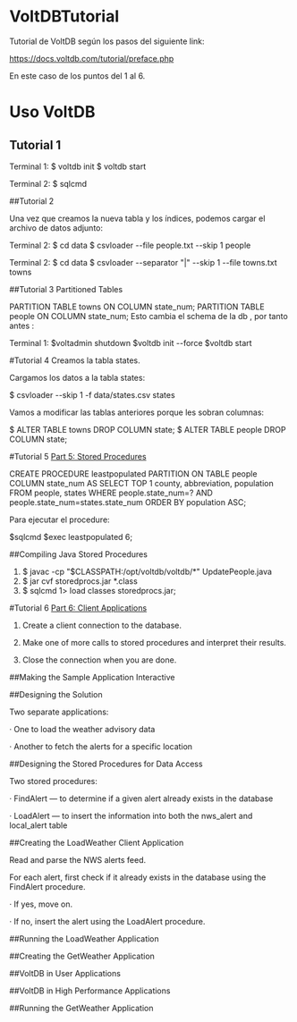 # VoltDBTutorial

Tutorial de VoltDB según los pasos del siguiente link:

https://docs.voltdb.com/tutorial/preface.php

En este caso de los puntos del 1 al 6.

# Uso VoltDB
## Tutorial 1
Terminal 1:
$ voltdb init
$ voltdb start

Terminal 2:
$ sqlcmd

##Tutorial 2

Una vez que creamos la nueva tabla y los índices, podemos cargar el archivo de datos adjunto:

Terminal 2:
$ cd data
$ csvloader --file people.txt --skip 1 people

Terminal 2:
$ cd data
$ csvloader --separator "|"  --skip 1   --file towns.txt  towns

##Tutorial 3
Partitioned Tables

PARTITION TABLE towns ON COLUMN state_num;
PARTITION TABLE people ON COLUMN state_num;
 Esto cambia el schema de la db , por tanto antes :

 Terminal 1:
 $voltadmin shutdown
 $voltdb init --force
 $voltdb start

#Tutorial 4
Creamos la tabla states.

Cargamos los datos a la tabla states:

$ csvloader --skip 1 -f data/states.csv states

Vamos a modificar las tablas anteriores porque les sobran columnas:

$ ALTER TABLE towns DROP COLUMN state;
$ ALTER TABLE people DROP COLUMN state;

#Tutorial 5
 [Part 5: Stored Procedures](https://docs.voltdb.com/tutorial/Part5.php)


 CREATE PROCEDURE leastpopulated
    PARTITION ON TABLE people COLUMN state_num
 AS
    SELECT TOP 1 county, abbreviation, population
      FROM people, states WHERE people.state_num=?
      AND people.state_num=states.state_num
      ORDER BY population ASC;

Para ejecutar el procedure:

$sqlcmd
$exec leastpopulated 6;

##Compiling Java Stored Procedures

1. $ javac -cp "$CLASSPATH:/opt/voltdb/voltdb/*"  UpdatePeople.java
2. $ jar cvf storedprocs.jar *.class
3. $ sqlcmd 1> load classes storedprocs.jar;

#Tutorial 6
  [Part 6: Client Applications](https://docs.voltdb.com/tutorial/Part6.php)

  1. Create a client connection to the database.

  2. Make one of more calls to stored procedures and interpret their results.

  3. Close the connection when you are done.

##Making the Sample Application Interactive

##Designing the Solution

  Two separate applications:

  · One to load the weather advisory data

  · Another to fetch the alerts for a specific location

##Designing the Stored Procedures for Data Access

  Two stored procedures:

  · FindAlert — to determine if a given alert already exists in the database

  · LoadAlert — to insert the information into both the nws_alert and local_alert table

##Creating the LoadWeather Client Application

  Read and parse the NWS alerts feed.

  For each alert, first check if it already exists in the database using the FindAlert procedure.

  · If yes, move on.

  · If no, insert the alert using the LoadAlert procedure.

##Running the LoadWeather Application

##Creating the GetWeather Application

##VoltDB in User Applications

##VoltDB in High Performance Applications

##Running the GetWeather Application
